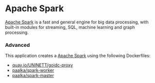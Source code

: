 # Apache Spark

[Apache Spark](https://spark.apache.org/) is a fast and general engine for big data processing, with built-in modules for streaming, SQL, machine learning and graph processing.

### Advanced
This application creates a [Apache Spark](https://github.com/UNINETT/helm-charts/tree/master/spark) using the following Dockerfiles:
  - [quay.io/UNINETT/goidc-proxy](https://github.com/UNINETT/goidc-proxy/blob/master/Dockerfile)
  - [paalka/spark-worker](https://github.com/UNINETT/helm-charts/blob/master/spark/dockerfiles/worker/Dockerfile)
  - [paalka/spark-master](https://github.com/UNINETT/helm-charts/blob/master/spark/dockerfiles/master/Dockerfile)